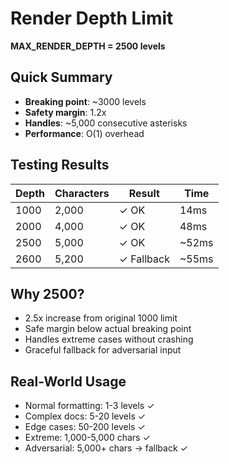 # Render Depth Limit

**MAX_RENDER_DEPTH = 2500 levels**

## Quick Summary

- **Breaking point**: ~3000 levels
- **Safety margin**: 1.2x
- **Handles**: ~5,000 consecutive asterisks
- **Performance**: O(1) overhead

## Testing Results

| Depth | Characters | Result     | Time  |
| ----- | ---------- | ---------- | ----- |
| 1000  | 2,000      | ✓ OK       | 14ms  |
| 2000  | 4,000      | ✓ OK       | 48ms  |
| 2500  | 5,000      | ✓ OK       | ~52ms |
| 2600  | 5,200      | ✓ Fallback | ~55ms |

## Why 2500?

- 2.5x increase from original 1000 limit
- Safe margin below actual breaking point
- Handles extreme cases without crashing
- Graceful fallback for adversarial input

## Real-World Usage

- Normal formatting: 1-3 levels ✓
- Complex docs: 5-20 levels ✓
- Edge cases: 50-200 levels ✓
- Extreme: 1,000-5,000 chars ✓
- Adversarial: 5,000+ chars → fallback ✓
